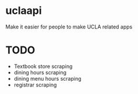 uclaapi
=======

Make it easier for people to make UCLA related apps

TODO
=======

* Textbook store scraping
* dining hours scraping
* dining menu hours scraping
* registrar scraping
